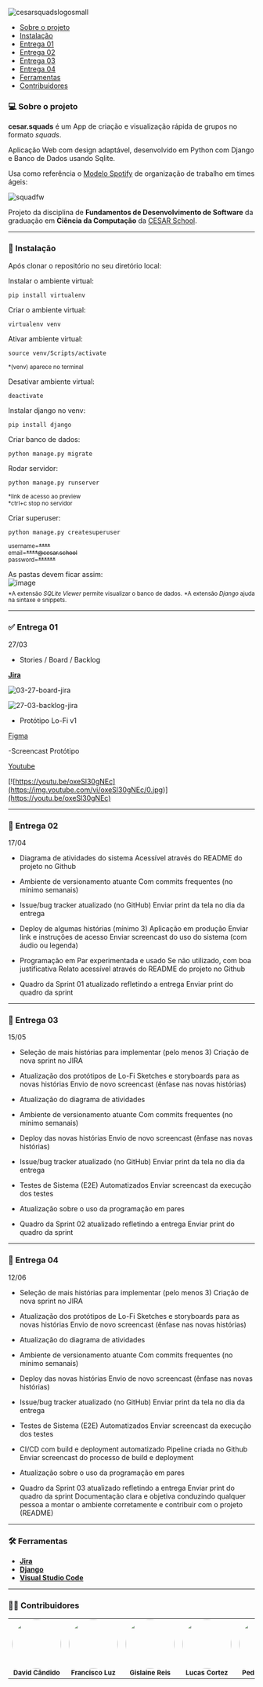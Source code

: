 ![cesarsquadslogosmall](https://user-images.githubusercontent.com/111138996/222937406-ceec455c-ab76-4edc-a618-96c7d752550d.png)

   * [Sobre o projeto](#-sobre-o-projeto)
   * [Instalação](#-instalação)
   * [Entrega 01](#-entrega-01)
   * [Entrega 02](#-entrega-02)
   * [Entrega 03](#-entrega-03)
   * [Entrega 04](#-entrega-04)
   * [Ferramentas](#-ferramentas)
   * [Contribuidores](#-contribuidores)


### 💻 Sobre o projeto

**cesar.squads** é um App de criação e visualização rápida de grupos no formato *squads*.

Aplicação Web com design adaptável, desenvolvido em Python com Django e Banco de Dados usando Sqlite.

Usa como referência o [Modelo Spotify](https://www.atlassian.com/agile/agile-at-scale/spotify) de organização de trabalho em times ágeis:
    
![squadfw](https://user-images.githubusercontent.com/111138996/222938051-d1dce37f-c48f-4710-b6eb-42eb2693c22b.png)

Projeto da disciplina de **Fundamentos de Desenvolvimento de Software** da graduação em **Ciência da Computação** da [CESAR School](https://www.cesar.school/).
  
  

---

### 🤖 Instalação

Após clonar o repositório no seu diretório local: 
  
  
Instalar o ambiente virtual:
```
pip install virtualenv
```
Criar o ambiente virtual:
```
virtualenv venv
```
Ativar ambiente virtual:
```
source venv/Scripts/activate
```

<sub>*(venv) aparece no terminal</sub>


Desativar ambiente virtual:
```
deactivate
```
Instalar django no venv:
```
pip install django
```
Criar banco de dados:
```
python manage.py migrate
```
Rodar servidor:
```
python manage.py runserver
```
<sub>*link de acesso ao preview  
*ctrl+c stop no servidor</sub>


Criar superuser:
```
python manage.py createsuperuser
```
<sub>username=~~****~~  
email=~~****@cesar.school~~  
password=~~******~~</sub>  

As pastas devem ficar assim:  
![image](https://user-images.githubusercontent.com/111138996/223016134-0659262e-d8ef-478f-a7a6-803d073a4aa7.png)  
<sub>*A extensão *SQLite Viewer* permite visualizar o banco de dados.</sub>
<sub>*A extensão *Django* ajuda na sintaxe e snippets.</sub>  

---

### ✅ Entrega 01

27/03

- Stories / Board / Backlog

**[Jira](https://projetofds.atlassian.net/)** 

![03-27-board-jira](https://user-images.githubusercontent.com/111138996/228053541-ba425351-bbc6-4d9d-90ea-6346bd3a9670.png)

![27-03-backlog-jira](https://user-images.githubusercontent.com/111138996/228053557-127208ce-e8ad-4e2d-87ac-5a955df22187.png)

- Protótipo Lo-Fi v1

[Figma](https://www.figma.com/proto/8MrwJKcy4XKxQdEP1Ywi44/Prototipo-Lo-fi?node-id=27-178&scaling=min-zoom&page-id=0%3A1&starting-point-node-id=27%3A178)

-Screencast Protótipo

[Youtube](https://youtu.be/oxeSl30gNEc)

[![https://youtu.be/oxeSl30gNEc](https://img.youtube.com/vi/oxeSl30gNEc/0.jpg)](https://youtu.be/oxeSl30gNEc)

---

### 🔲 Entrega 02

17/04

- Diagrama de atividades do sistema
    Acessível através do README do projeto no Github
    
- Ambiente de versionamento atuante
    Com commits frequentes (no mínimo semanais)
    
- Issue/bug tracker atualizado (no GitHub)
    Enviar print da tela no dia da entrega
    
- Deploy de algumas histórias (mínimo 3)
    Aplicação em produção
    Enviar link e instruções de acesso
    Enviar screencast do uso do sistema (com áudio ou legenda)
    
- Programação em Par experimentada e usado
    Se não utilizado, com boa justificativa
    Relato acessível através do README do projeto no Github
    
- Quadro da Sprint 01 atualizado refletindo a entrega
    Enviar print do quadro da sprint

---

### 🔲 Entrega 03

15/05

- Seleção de mais histórias para implementar (pelo menos 3)
    Criação de nova sprint no JIRA
    
- Atualização dos protótipos de Lo-Fi
    Sketches e storyboards para as novas histórias
    Envio de novo screencast (ênfase nas novas histórias)
    
- Atualização do diagrama de atividades

- Ambiente de versionamento atuante
    Com commits frequentes (no mínimo semanais)
    
- Deploy das novas histórias
    Envio de novo screencast (ênfase nas novas histórias)
    
- Issue/bug tracker atualizado (no GitHub)
    Enviar print da tela no dia da entrega
    
- Testes de Sistema (E2E) Automatizados
    Enviar screencast da execução dos testes
    
- Atualização sobre o uso da programação em pares

- Quadro da Sprint 02 atualizado refletindo a entrega
    Enviar print do quadro da sprint

---

### 🔲 Entrega 04

12/06

- Seleção de mais histórias para implementar (pelo menos 3)
    Criação de nova sprint no JIRA
    
- Atualização dos protótipos de Lo-Fi
    Sketches e storyboards para as novas histórias
    Envio de novo screencast (ênfase nas novas histórias)
    
- Atualização do diagrama de atividades

- Ambiente de versionamento atuante
    Com commits frequentes (no mínimo semanais)
    
- Deploy das novas histórias
    Envio de novo screencast (ênfase nas novas histórias)
    
- Issue/bug tracker atualizado (no GitHub)
    Enviar print da tela no dia da entrega
    
- Testes de Sistema (E2E) Automatizados
    Enviar screencast da execução dos testes
    
- CI/CD com build e deployment automatizado
    Pipeline criada no Github
    Enviar screencast do processo de build e deployment
    
- Atualização sobre o uso da programação em pares

- Quadro da Sprint 03 atualizado refletindo a entrega
    Enviar print do quadro da sprint
    Documentação clara e objetiva conduzindo qualquer 
    pessoa a montar o ambiente corretamente e contribuir com o projeto (README)

---

### 🛠 Ferramentas

-   **[Jira](https://projetofds.atlassian.net/)** 
-   **[Django](https://www.djangoproject.com/)**
-   **[Visual Studio Code](https://code.visualstudio.com/)** 

---

### 👨‍💻 Contribuidores

<table>
  <tr>
    <td align="center"><img style="border-radius: 50%;" src="https://avatars.githubusercontent.com/u/112348748?v=4" width="100px;" alt=""/><br /><sub><b>David Cândido</b></sub></a><br /></a></td>
    <td align="center"><img style="border-radius: 50%;" src="https://avatars.githubusercontent.com/u/39159963?v=4" width="100px;" alt=""/><br /><sub><b>Francisco Luz</b></sub></a><br /></a></td>
        <td align="center"><img style="border-radius: 50%;" src="https://avatars.githubusercontent.com/u/116602650?v=4" width="100px;" alt=""/><br /><sub><b>Gislaine Reis</b></sub></a><br /></a></td>
    <td align="center"><img style="border-radius: 50%;" src="https://avatars.githubusercontent.com/u/116669790?v=4" width="100px;" alt=""/><br /><sub><b>Lucas Cortez</b></sub></a><br /></a></td>
    <td align="center"><img style="border-radius: 50%;" src="https://avatars.githubusercontent.com/u/111138996?v=4" width="100px;" alt=""/><br /><sub><b>Pedro Coelho</b></sub></a><br /></a></td>
    <td align="center"><img style="border-radius: 50%;" src="https://avatars.githubusercontent.com/u/112591325?v=4" width="100px;" alt=""/><br /><sub><b>Thiago Araújo</b></sub></a><br /></a></td>


    
    
    
  </tr>
</table>
